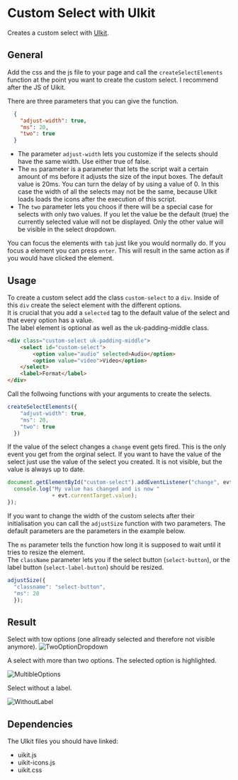 # Custom Select with UIkit

Creates a custom select with [UIkit](google.com).

## General

Add the css and the js file to your page and call the `createSelectElements` function at the point you want to create the custom select. I recommend after the JS of Uikit.  

There are three parameters that you can give the function.

```json
  {
    "adjust-width": true,
    "ms": 20,
    "two": true
  }
```

+ The parameter `adjust-width` lets you customize if the selects should have the same width. Use either true of false.  
+ The `ms` parameter is a parameter that lets the script wait a certain amount of ms before it adjusts the size of the input boxes.
The default value is 20ms. You can turn the delay of by using a value of 0. In this case the width of all the selects may not be the same, because UIkit loads loads the icons after the execution of this script.  
+ The `two` parameter lets you choos if there will be a special case for selects with only two values. If you let the value be the default (true) the currently selected value will not be displayed. Only the other value will be visible in the select dropdown.  

You can focus the elements with `tab` just like you would normally do. If you focus a element you can press `enter`. This will result in the same action as if you would have clicked the element.  

## Usage

To create a custom select add the class `custom-select` to a `div`. Inside of this `div` create the select element with the different options.  
It is crucial that you add a `selected` tag to the default value of the select and that every option has a value.  
The label element is optional as well as the uk-padding-middle class.

```html
<div class="custom-select uk-padding-middle">
    <select id="custom-select">
        <option value="audio" selected>Audio</option>
        <option value="video">Video</option>
    </select>
    <label>Format</label>
</div>
```

Call the follwoing functions with your arguments to create the selects.

```JavaScript
createSelectElements({
    "adjust-width": true,
    "ms": 20,
    "two": true
  })  
```

If the value of the select changes a `change` event gets fired. This is the only event you get from the orginal select. If you want to have the value of the select just use the value of the select you created. It is not visible, but the value is always up to date.

```JavaScript
document.getElementById("custom-select").addEventListener("change", evt => {
  console.log("My value has changed and is now "  
              + evt.currentTarget.value);
});
```

If you want to change the width of the custom selects after their initialisation you can call the `adjustSize` function with two parameters. The default parameters are the parameters in the example below.

The `ms` parameter tells the function how long it is supposed to wait until it tries to resize the element.  
The `className` parameter lets you if the select button (`select-button`), or the label button (`select-label-button`) should be resized.  

```JavaScript
adjustSize({
  "classname": "select-button",
  "ms": 20
  });
```

## Result

Select with tow options (one allready selected and therefore not visible anymore).
![TwoOptionDropdown](https://i.imgur.com/Ljlcd3E.png)

A select with more than two options. The selected option is highlighted.  

![MultibleOptions](https://i.imgur.com/F2HG19k.png)

Select without a label.

![WithoutLabel](https://i.imgur.com/8KqQr7S.png)

## Dependencies

The UIkit files you should have linked:

+ uikit.js
+ uikit-icons.js
+ uikit.css
